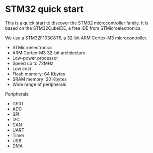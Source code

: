 # STM32 quick start

This is a quick start to discover the STM32 microcontroller family.
It is based on the STM32CubeIDE, a free IDE from STMicroelectronics.

We use a STM32F103C8T6, a 32-bit ARM Cortex-M3 microcontroller.

 - STMicroelectronics
 - ARM Cortex-M3 32-bit architecture
 - Low-power processor
 - Speed up to 72MHz
 - Low cost
 - Flash memory: 64 Kbytes
 - SRAM memory: 20 Kbytes
 - Wide range of peripherals


Peripherals:
 - GPIO
 - ADC
 - SPI
 - I2C
 - CAN
 - UART
 - Timer
 - USB
 - DMA
